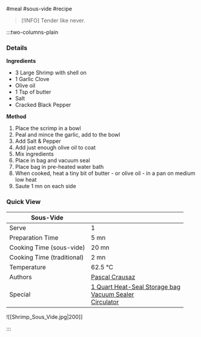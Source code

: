 #meal #sous-vide #recipe

> [!INFO]
> Tender like never.

:::two-columns-plain

### Details
**Ingredients**

- 3 Large Shrimp with shell on
- 1 Garlic Clove
- Olive oil
- 1 Tsp of butter
- Salt
- Cracked Black Pepper


**Method**

1. Place the scrimp in a bowl
2. Peal and mince the garlic, add to the bowl
3. Add Salt & Pepper
4. Add just enough olive oil to coat 
5. Mix ingredients
6. Place in bag and vacuum seal
7. Place bag in pre-heated water bath
8. When cooked, heat a tiny bit of butter - or olive oil - in a pan on medium low heat
9. Saute 1 mn on each side




### Quick View
| Sous-Vide                  |                                                |
| -------------------------- | ---------------------------------------------- |
| Serve                      | 1                                              |
| Preparation Time           | 5 mn                                           |
| Cooking Time (sous-vide)   | 20 mn                                          |
| Cooking Time (traditional) | 2 mn                                           |
| Temperature                | 62.5 °C                                        |
| Authors                    | [Pascal Crausaz](mailto:pascal@askpascal.com)  |
| Special                    | [1 Quart Heat-Seal Storage bag](http://www.amazon.com/gp/product/B001T6LT0O/ref=oh_details_o02_s00_i00?ie=UTF8&psc=1)  <br>[Vacuum Sealer](http://www.amazon.com/gp/product/B0044XDA3S/ref=oh_details_o02_s00_i02?ie=UTF8&psc=1)  <br>[Circulator](https://www.cuisinetechnology.com/sousvide-professional-comparison.php) |

![[Shrimp_Sous_Vide.jpg|200]]

:::

